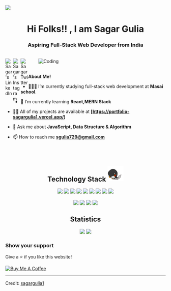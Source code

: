 ![](https://raw.githubusercontent.com/lionelsamrat10/lionelsamrat10/main/header_.png)

 <h1 align="center">Hi Folks!! <!-- <img src="https://raw.githubusercontent.com/MartinHeinz/MartinHeinz/master/wave.gif" width="30px">-->, I am Sagar Gulia </h1> 
<h3 align="center">Aspiring Full-Stack Web Developer from India</h3>

<br />

<img align="right" alt="Coding" width="400" src="https://i.pinimg.com/originals/e4/26/70/e426702edf874b181aced1e2fa5c6cde.gif">

<a href="https://www.linkedin.com/in/sagar-gulia">
  <img align="left" alt="Sagar's LinkedIn" width="24px" src="https://cdn-icons-png.flaticon.com/512/174/174857.png" />
</a>
<a href="https://www.instagram.com/thesagargulia/">
  <img align="left" alt="Sagar's Instagram" width="24px" src="https://upload.wikimedia.org/wikipedia/commons/thumb/a/a5/Instagram_icon.png/1024px-Instagram_icon.png"/>
</a>
<a href="https://twitter.com/thesagargulia">
  <img align="left" alt="Sagar Twitter" width="24px" src="https://logodownload.org/wp-content/uploads/2014/09/twitter-logo-6.png" />
</a>

<br />
<br />

**About Me!**

- 👨🏽‍💻 I’m currently studying full-stack web development at **Masai school**.

- 🌱 I’m currently learning **React,MERN Stack**

- 👨‍💻 All of my projects are available at **[https://portfolio-sagargulia1.vercel.app/)**

- 💬 Ask me about **JavaScript, Data Structure & Algorithm**

- 📫 How to reach me **sgulia729@gmail.com** 

<br /><br />

<p align="center">
  <h2 align="center">Technology Stack  <img src="https://github.com/Vaman93/Vaman93/blob/main/image/laptop.gif" width="50"></h2>
  <div align="center">
   <img src="https://img.shields.io/badge/-HTML-c58545?style=for-the-badge&logo=html5&logoColor=c58545&labelColor=282828">
   <img src="https://img.shields.io/badge/-CSS-d1a01f?style=for-the-badge&logo=css3&logoColor=d1a01f&labelColor=282828">
   <img src="https://img.shields.io/badge/JavaScript-F7DF1E?style=for-the-badge&logo=javascript&logoColor=d1a01f&labelColor=282828">
   <img src="https://img.shields.io/badge/Node.js-43853D?style=for-the-badge&logo=node.js&logoColor=d1a01f&labelColor=282828">
   <img src="https://img.shields.io/badge/Express.js-404D59?style=for-the-badge&logo=express.js&logoColor=d1a01f&labelColor=282828">
   <img src="https://img.shields.io/badge/React-20232A?style=for-the-badge&logo=react&logoColor=61DAFB&labelColor=282828">
   <img src="https://img.shields.io/badge/MongoDB-4EA94B?style=for-the-badge&logo=mongodb&logoColor=white">
   <img src="https://img.shields.io/badge/Bootstrap-563D7C?style=for-the-badge&logo=bootstrap&logoColor=white"/>
   <img src="https://img.shields.io/badge/Material--UI-0081CB?style=for-the-badge&logo=material-ui&logoColor=white"/>
    </br>
    </br>
  <img src="https://img.shields.io/badge/GitHub-100000?style=for-the-badge&logo=github&logoColor=white"/>
  <img src="https://img.shields.io/badge/Netlify-00C7B7?style=for-the-badge&logo=netlify&logoColor=whit"/>
  <img src="https://img.shields.io/badge/Heroku-430098?style=for-the-badge&logo=heroku&logoColor=white"/>
  <img src="https://img.shields.io/badge/Redux-593D88?style=for-the-badge&logo=redux&logoColor=white"/>
 </div>
</p>

<h2 align="center">Statistics </h2>

<p align="center">
<img width="48%" src="https://github-readme-stats.vercel.app/api?username=sagargulia1&show_icons=true&theme=tokyonight" />     
 <img width="48%" src="https://github-readme-streak-stats.herokuapp.com/?user=sagargulia1&show_icons=true&theme=tokyonight" />
 <p/>
 
 ### Show your support

Give a ⭐ if you like this website!

<a href="https://www.buymeacoffee.com/sgulia729U?new=1" target="_blank"><img src="https://cdn.buymeacoffee.com/buttons/v2/default-violet.png" alt="Buy Me A Coffee" height= "60px" width= "217px" ></a>
 
 
<!-- <p align="center">
  <img width="500" height="200" src="https://media3.giphy.com/media/RbDKaczqWovIugyJmW/200.gif">
</p align="center"> -->

----
Credit: [sagargulia1](https://github.com/sagargulia1)

